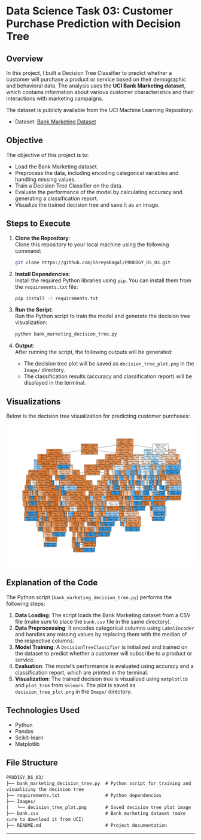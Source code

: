 
# Data Science Task 03: Customer Purchase Prediction with Decision Tree

## Overview
In this project, I built a Decision Tree Classifier to predict whether a customer will purchase a product or service based on their demographic and behavioral data. The analysis uses the **UCI Bank Marketing dataset**, which contains information about various customer characteristics and their interactions with marketing campaigns.

The dataset is publicly available from the UCI Machine Learning Repository:

- Dataset: [Bank Marketing Dataset](https://archive.ics.uci.edu/ml/datasets/Bank+Marketing)

## Objective
The objective of this project is to:
- Load the Bank Marketing dataset.
- Preprocess the data, including encoding categorical variables and handling missing values.
- Train a Decision Tree Classifier on the data.
- Evaluate the performance of the model by calculating accuracy and generating a classification report.
- Visualize the trained decision tree and save it as an image.

## Steps to Execute
1. **Clone the Repository**:  
   Clone this repository to your local machine using the following command:
   ```bash
   git clone https://github.com/Shreyabagal/PRODIGY_DS_03.git
   ```

2. **Install Dependencies**:  
   Install the required Python libraries using `pip`. You can install them from the `requirements.txt` file:
   ```bash
   pip install -r requirements.txt
   ```

3. **Run the Script**:  
   Run the Python script to train the model and generate the decision tree visualization:
   ```bash
   python bank_marketing_decision_tree.py
   ```

4. **Output**:  
   After running the script, the following outputs will be generated:
   - The decision tree plot will be saved as `decision_tree_plot.png` in the `Image/` directory.
   - The classification results (accuracy and classification report) will be displayed in the terminal.

## Visualizations

Below is the decision tree visualization for predicting customer purchases:

![Customer Purchase Prediction Decision Tree](Image/decision_tree_plot.png)

## Explanation of the Code
The Python script (`bank_marketing_decision_tree.py`) performs the following steps:
1. **Data Loading**: The script loads the Bank Marketing dataset from a CSV file (make sure to place the `bank.csv` file in the same directory).
2. **Data Preprocessing**: It encodes categorical columns using `LabelEncoder` and handles any missing values by replacing them with the median of the respective columns.
3. **Model Training**: A `DecisionTreeClassifier` is initialized and trained on the dataset to predict whether a customer will subscribe to a product or service.
4. **Evaluation**: The model’s performance is evaluated using accuracy and a classification report, which are printed in the terminal.
5. **Visualization**: The trained decision tree is visualized using `matplotlib` and `plot_tree` from `sklearn`. The plot is saved as `decision_tree_plot.png` in the `Image/` directory.

## Technologies Used
- Python
- Pandas
- Scikit-learn
- Matplotlib

## File Structure
```
PRODIGY_DS_03/
├── bank_marketing_decision_tree.py  # Python script for training and visualizing the decision tree
├── requirements.txt                 # Python dependencies
├── Images/
│   └── decision_tree_plot.png       # Saved decision tree plot image
├── bank.csv                         # Bank marketing dataset (make sure to download it from UCI)
├── README.md                        # Project documentation
```

---

